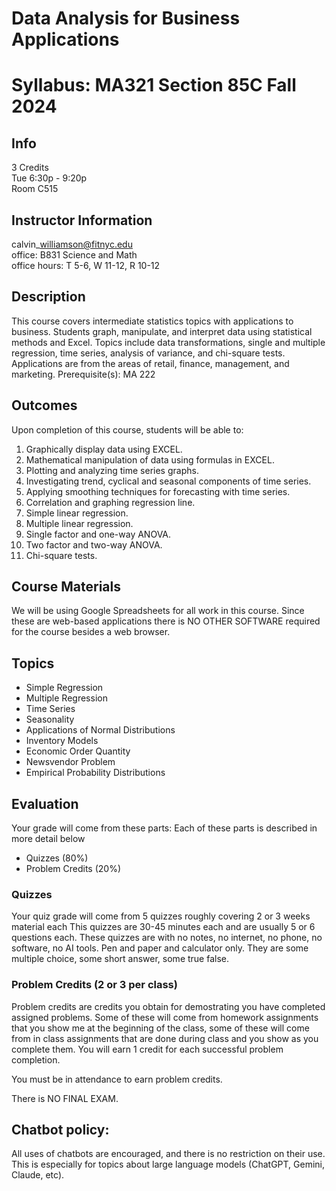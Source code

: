 # Data Analysis for Business Applications 

# Syllabus: MA321 Section 85C Fall 2024  

## Info 

3 Credits  
Tue 6:30p - 9:20p  
Room C515  

## Instructor Information

calvin\_williamson@fitnyc.edu  
office: B831 Science and Math  
office hours: T 5-6, W 11-12, R 10-12  

## Description

This course covers intermediate statistics topics with applications to business. Students graph, manipulate, and interpret data using statistical methods and Excel. Topics include data transformations, single and multiple regression, time series, analysis of variance, and chi-square tests. Applications are from the areas of retail, finance, management, and marketing. Prerequisite(s): MA 222

## Outcomes

Upon completion of this course, students will be able to: 

1. Graphically display data using EXCEL. 
2. Mathematical manipulation of data using formulas in EXCEL. 
3. Plotting and analyzing time series graphs. 
4. Investigating trend, cyclical and seasonal components of time series. 
5. Applying smoothing techniques for forecasting with time series. 
6. Correlation and graphing regression line. 
7. Simple linear regression. 
8. Multiple linear regression. 
9. Single factor and one-way ANOVA. 
10. Two factor and two-way ANOVA. 
11. Chi-square tests.

## Course Materials

We will be using Google Spreadsheets for all work in this course. Since these are web-based applications there is NO OTHER SOFTWARE required for the course besides a web browser.

## Topics

- Simple Regression
- Multiple Regression
- Time Series
- Seasonality
- Applications of Normal Distributions
- Inventory Models 
- Economic Order Quantity
- Newsvendor Problem
- Empirical Probability Distributions

## Evaluation

Your grade will come from these parts:
Each of these parts is described in more detail below

- Quizzes  (80%)
- Problem Credits (20%)

### Quizzes

Your quiz grade will come from 5 quizzes roughly covering 2 or 3 weeks material each
This quizzes are 30-45 minutes each and are usually 5 or 6 questions each. These quizzes are with no notes, no internet, no phone, no software, no AI tools. Pen and paper and calculator only. They are some multiple choice, some short answer, some true false. 

### Problem Credits (2 or 3 per class)

Problem credits are credits you obtain for demostrating you have completed assigned problems. Some of these will come from homework assignments that you show me at the beginning of the class, some of these will come from in class assignments that are done during class and you show as you complete them. You will earn 1 credit for each successful problem completion. 

You must be in attendance to earn problem credits.  

There is NO FINAL EXAM. 

## Chatbot policy:

All uses of chatbots are encouraged, and there is no restriction on their use. This is especially for topics about large language models (ChatGPT, Gemini, Claude, etc). 
